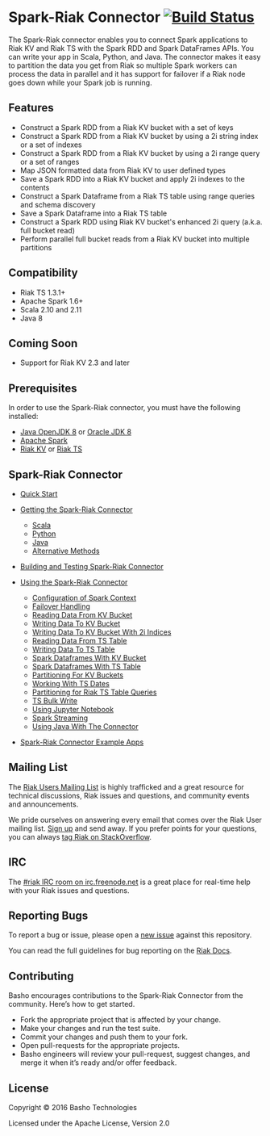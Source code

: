 # Spark-Riak Connector [![Build Status](https://travis-ci.org/basho/spark-riak-connector.svg?branch=develop)](https://travis-ci.org/basho/spark-riak-connector)

The Spark-Riak connector enables you to connect Spark applications to Riak KV and Riak TS with the Spark RDD and Spark DataFrames APIs. You can write your app in Scala, Python, and Java. The connector makes it easy to partition the data you get from Riak so multiple Spark workers can process the data in parallel and it has support for failover if a Riak node goes down while your Spark job is running.

## Features

* Construct a Spark RDD from a Riak KV bucket with a set of keys
* Construct a Spark RDD from a Riak KV bucket by using a 2i string index or a set of indexes
* Construct a Spark RDD from a Riak KV bucket by using a 2i range query or a set of ranges
* Map JSON formatted data from Riak KV to user defined types
* Save a Spark RDD into a Riak KV bucket and apply 2i indexes to the contents
* Construct a Spark Dataframe from a Riak TS table using range queries and schema discovery
* Save a Spark Dataframe into a Riak TS table
* Construct a Spark RDD using Riak KV bucket's enhanced 2i query (a.k.a. full bucket read)
* Perform parallel full bucket reads from a Riak KV bucket into multiple partitions

## Compatibility

* Riak TS 1.3.1+
* Apache Spark 1.6+
* Scala 2.10 and 2.11
* Java 8

## Coming Soon

* Support for Riak KV 2.3 and later

## Prerequisites

In order to use the Spark-Riak connector, you must have the following installed:

* [Java OpenJDK 8](http://openjdk.java.net/install/) or [Oracle JDK 8](http://www.oracle.com/technetwork/java/javase/downloads/jdk8-downloads-2133151.html)
* [Apache Spark](http://spark.apache.org/docs/latest/#downloading)
* [Riak KV](http://docs.basho.com/riak/kv/latest) or [Riak TS](http://docs.basho.com/riak/ts/latest/)

## Spark-Riak Connector

- [Quick Start](./docs/quick-start.md#quick-start-guide)

- [Getting the Spark-Riak Connector](./docs/getting-connector.md#getting-the-spark-riak-connector)
  - [Scala](./docs/getting-connector.md#scala)
  - [Python](./docs/getting-connector.md#python)
  - [Java](./docs/getting-connector.md#java)
  - [Alternative Methods](./docs/getting-connector.md#alternative-scala-java-python)

- [Building and Testing Spark-Riak Connector](./docs/building-and-testing-connector.md#building-and-testing-the-spark-riak-connector)

- [Using the Spark-Riak Connector](./docs/using-connector.md#using-the-spark-riak-connector)
  - [Configuration of Spark Context](./docs/using-connector.md#configuration-of-spark-context)
  - [Failover Handling](./docs/using-connector.md#failover-handling)
  - [Reading Data From KV Bucket](./docs/using-connector.md#reading-data-from-kv-bucket)
  - [Writing Data To KV Bucket](./docs/using-connector.md#writing-data-to-kv-bucket)
  - [Writing Data To KV Bucket With 2i Indices](./docs/using-connector.md#writing-data-to-kv-bucket-with-2i-indices)
  - [Reading Data From TS Table](./docs/using-connector.md#reading-data-from-ts-table)
  - [Writing Data To TS Table](./docs/using-connector.md#writing-data-to-ts-table)
  - [Spark Dataframes With KV Bucket](./docs/using-connector.md#spark-dataframes-with-kv-bucket)
  - [Spark Dataframes With TS Table](./docs/using-connector.md#spark-dataframes-with-ts-table)
  - [Partitioning For KV Buckets](./docs/using-connector.md#partitioning-for-kv-buckets)
  - [Working With TS Dates](./docs/using-connector.md#working-with-ts-dates)
  - [Partitioning for Riak TS Table Queries](./docs/using-connector.md#partitioning-for-riak-ts-table-queries)
  - [TS Bulk Write](./docs/using-connector.md#ts-bulk-write)
  - [Using Jupyter Notebook](./docs/using-connector.md#using-jupyter-notebook)
  - [Spark Streaming](./docs/using-connector.md#spark-streaming)
  - [Using Java With The Connector](./docs/using-connector.md#using-java-with-the-connector)

- [Spark-Riak Connector Example Apps](./examples/README.md#examples-and-interactive-scala-shell-repl)

## Mailing List

The [Riak Users Mailing List](http://lists.basho.com/mailman/listinfo/riak-users_lists.basho.com) is highly trafficked and a great resource for technical discussions, Riak issues and questions, and community events and announcements.

We pride ourselves on answering every email that comes over the Riak User mailing list. [Sign up](http://lists.basho.com/mailman/listinfo/riak-users_lists.basho.com) and send away. If you prefer points for your questions, you can always [tag Riak on StackOverflow](https://stackoverflow.com/questions/tagged/riak).

## IRC

The [#riak IRC room on irc.freenode.net](https://irc.lc/freenode/riak) is a great place for real-time help with your Riak issues and questions.

## Reporting Bugs

To report a bug or issue, please open a [new issue](https://github.com/basho/spark-riak-connector/issues) against this repository.

You can read the full guidelines for bug reporting on the [Riak Docs](http://docs.basho.com/community/reporting-bugs/).

## Contributing

Basho encourages contributions to the Spark-Riak Connector from the community. Here’s how to get started.

* Fork the appropriate project that is affected by your change.
* Make your changes and run the test suite.
* Commit your changes and push them to your fork.
* Open pull-requests for the appropriate projects.
* Basho engineers will review your pull-request, suggest changes, and merge it when it’s ready and/or offer feedback.

## License

Copyright © 2016 Basho Technologies

Licensed under the Apache License, Version 2.0
